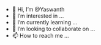 - 👋 Hi, I’m @Yaswanth
- 👀 I’m interested in ...
- 🌱 I’m currently learning ...
- 💞️ I’m looking to collaborate on ...
- 📫 How to reach me ...

<!---
Yaswanthale/Yaswanthale is a ✨ special ✨ repository because its `README.md` (this file) appears on your GitHub profile.
You can click the Preview link to take a look at your changes.
--->
